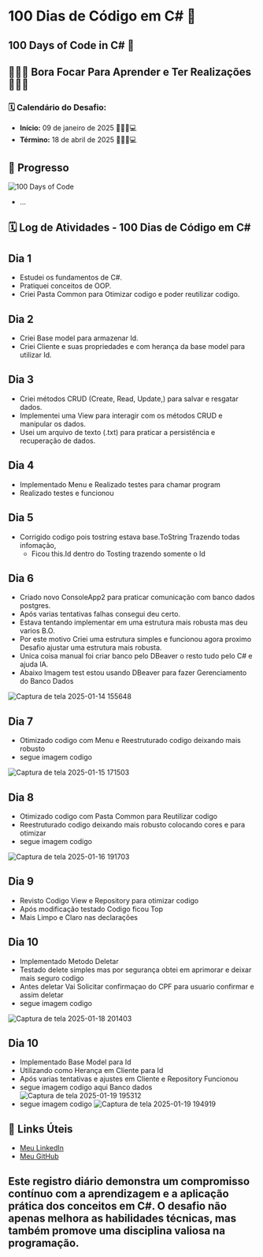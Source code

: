 # 100 Dias de Código em C# 🚀
## 100 Days of Code in C# 🚀
## 🌟🌟🌟 Bora Focar Para Aprender e Ter Realizações 🚀🚀🚀

### 🗓️ Calendário do Desafio: 
- **Início:** 09 de janeiro de 2025 🎯✨🚀💻 
- **Término:** 18 de abril de 2025 🎯✨🚀💻 

## 🌟 Progresso

![100 Days of Code](https://img.shields.io/badge/100DaysOfCode-blueviolet)

- ...

## 🗓️ Log de Atividades - 100 Dias de Código em C#

## Dia 1
- Estudei os fundamentos de C#.
- Pratiquei conceitos de OOP.
- Criei Pasta Common para Otimizar codigo e poder reutilizar codigo.

## Dia 2
- Criei Base model para armazenar Id.
- Criei Cliente e suas propriedades e com herança da base model para utilizar Id.

## Dia 3
- Criei métodos CRUD (Create, Read, Update,) para salvar e resgatar dados.
- Implementei uma View para interagir com os métodos CRUD e manipular os dados.
- Usei um arquivo de texto (.txt) para praticar a persistência e recuperação de dados. 

## Dia 4
- Implementado Menu e Realizado testes para chamar program
- Realizado testes e funcionou 

## Dia 5
- Corrigido codigo pois tostring estava base.ToString Trazendo todas infomação,
  - Ficou this.Id dentro do Tosting trazendo somente o Id

## Dia 6
- Criado novo ConsoleApp2 para praticar comunicação com banco dados postgres.
- Após varias tentativas falhas consegui deu certo.
- Estava tentando implementar em uma estrutura mais robusta mas deu varios B.O.
- Por este motivo Criei uma estrutura simples e funcionou agora proximo Desafio ajustar
  uma estrutura mais robusta.
- Unica coisa manual foi criar banco pelo DBeaver o resto tudo pelo C# e ajuda IA.
- Abaixo Imagem test estou usando DBeaver para fazer Gerenciamento do Banco Dados
  <br>
  
 ![Captura de tela 2025-01-14 155648](https://github.com/user-attachments/assets/1ad1acf4-a8ac-470f-9249-79041060c203)

## Dia 7
- Otimizado codigo com Menu e Reestruturado codigo deixando mais robusto
- segue imagem codigo
  <br>
  
 ![Captura de tela 2025-01-15 171503](https://github.com/user-attachments/assets/76b98291-e80a-4e52-8ea8-81d718c0fb05)

## Dia 8
- Otimizado codigo com Pasta Common para Reutilizar codigo
- Reestruturado codigo deixando mais robusto colocando cores e para otimizar
- segue imagem codigo
  <br>

![Captura de tela 2025-01-16 191703](https://github.com/user-attachments/assets/c7459eae-564f-41f7-ba64-56de796e19d5)

## Dia 9
- Revisto Codigo View e Repository para otimizar codigo
- Após modificação testado Codigo ficou Top
- Mais Limpo e Claro nas declarações

## Dia 10
- Implementado Metodo Deletar
- Testado delete simples mas por segurança obtei em aprimorar e deixar mais seguro codigo
- Antes deletar Vai Solicitar confirmaçao do CPF para usuario confirmar e assim deletar
- segue imagem codigo
  <br>

![Captura de tela 2025-01-18 201403](https://github.com/user-attachments/assets/49a5823d-10d0-4960-8155-5db649e4edfc)

## Dia 10
- Implementado Base Model para Id
- Utilizando como Herança em Cliente para Id
- Após varias tentativas e ajustes em Cliente e Repository Funcionou
- segue imagem codigo aqui Banco dados
  <br>
![Captura de tela 2025-01-19 195312](https://github.com/user-attachments/assets/54bebfd2-72dc-4564-b871-63e0f4453948)
  <br>
- segue imagem codigo 
![Captura de tela 2025-01-19 194919](https://github.com/user-attachments/assets/07d3a08d-5f44-49c0-876d-1e9a107207eb)


  
## 🔗 Links Úteis

- [Meu LinkedIn](https://www.linkedin.com/in/valdemar-teider-5336b394/)
- [Meu GitHub](https://github.com/1985Valdemar)

## Este registro diário demonstra um compromisso contínuo com a aprendizagem e a aplicação prática dos conceitos em C#. O desafio não apenas melhora as habilidades técnicas, mas também promove uma disciplina valiosa na programação.

